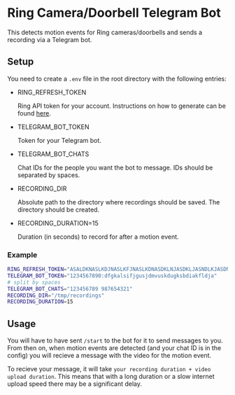 # Ring Camera/Doorbell Telegram Bot

This detects motion events for Ring cameras/doorbells and sends a recording via a Telegram bot.

## Setup

You need to create a `.env` file in the root directory with the following entries:

- RING_REFRESH_TOKEN

    Ring API token for your account. Instructions on how to generate can be found [here](https://github.com/dgreif/ring/wiki/Refresh-Tokens).

- TELEGRAM_BOT_TOKEN

    Token for your Telegram bot.

- TELEGRAM_BOT_CHATS

    Chat IDs for the people you want the bot to message. IDs should be separated by spaces.

- RECORDING_DIR

    Absolute path to the directory where recordings should be saved. The directory should be created.

- RECORDING_DURATION=15

    Duration (in seconds) to record for after a motion event.

### Example

```bash
RING_REFRESH_TOKEN="ASALDKNASLKDJNASLKFJNASLKDNASDKLNJASDKLJASNDLKJASDNLKJASNDLKASJDNLKASJDNALSKDJNASLKDJNASLKDJASNLDASLDKJAS:DLKJASLDKJASDLKASJD:LASKJDLASDNKASJDNKLASJDNAKJSBDHAJSKDBHAKJSBDHASJKBDHASKJDHBASKJDBHASKJDHBASDKJBASHDKJBASHDKJBASHDJSJHBAJSF"
TELEGRAM_BOT_TOKEN="1234567890:dfgkalsifjgusjdmvuskdugksbdiakfldja"
# split by spaces
TELEGRAM_BOT_CHATS="123456789 987654321"
RECORDING_DIR="/tmp/recordings"
RECORDING_DURATION=15
```

## Usage

You will have to have sent `/start` to the bot for it to send messages to you. From then on, when motion events are detected (and your chat ID is in the config) you will recieve a message with the video for the motion event.

To recieve your message, it will take `your recording duration + video upload duration`. This means that with a long duration or a slow internet upload speed there may be a significant delay.
